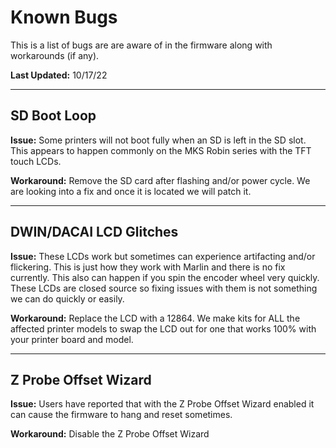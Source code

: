 # Known Bugs #

This is a list of bugs are are aware of in the firmware along with workarounds (if any).

**Last Updated:** 10/17/22

----------

## SD Boot Loop ##
**Issue:** Some printers will not boot fully when an SD is left in the SD slot. This appears to happen commonly on the MKS Robin series with the TFT touch LCDs.

**Workaround:** Remove the SD card after flashing and/or power cycle. We are looking into a fix and once it is located we will patch it.

----------

## DWIN/DACAI LCD Glitches ##
**Issue:** These LCDs work but sometimes can experience artifacting and/or flickering. This is just how they work with Marlin and there is no fix currently. This also can happen if you spin the encoder wheel very quickly. These LCDs are closed source so fixing issues with them is not something we can do quickly or easily.

**Workaround:** Replace the LCD with a 12864. We make kits for ALL the affected printer models to swap the LCD out for one that works 100% with your printer board and model.

----------

## Z Probe Offset Wizard ##
**Issue:** Users have reported that with the Z Probe Offset Wizard enabled it can cause the firmware to hang and reset sometimes.

**Workaround:** Disable the Z Probe Offset Wizard